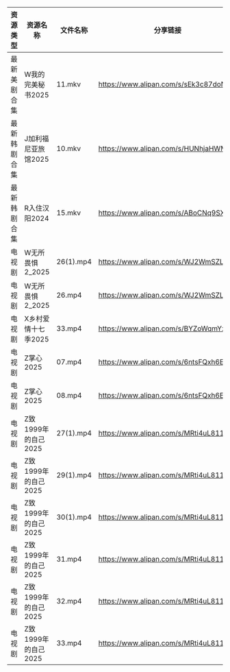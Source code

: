 | 资源类型   | 资源名称           | 文件名称      | 分享链接                                 | 更新时间                |
| ------ | -------------- | --------- | ------------------------------------ | ------------------- |
| 最新美剧合集 | W我的完美秘书2025    | 11.mkv    | https://www.alipan.com/s/sEk3c87doNf | 2025-02-09 00:08:06 |
| 最新韩剧合集 | J加利福尼亚旅馆2025   | 10.mkv    | https://www.alipan.com/s/HUNhjaHWM5w | 2025-02-09 12:05:44 |
| 最新韩剧合集 | R入住汉阳2024      | 15.mkv    | https://www.alipan.com/s/ABoCNq9SXUm | 2025-02-09 00:07:50 |
| 电视剧    | W无所畏惧2_2025    | 26(1).mp4 | https://www.alipan.com/s/WJ2WmSZLSR5 | 2025-02-09 12:06:50 |
| 电视剧    | W无所畏惧2_2025    | 26.mp4    | https://www.alipan.com/s/WJ2WmSZLSR5 | 2025-02-09 00:08:09 |
| 电视剧    | X乡村爱情十七季2025   | 33.mp4    | https://www.alipan.com/s/BYZoWqmYxdR | 2025-02-09 14:07:42 |
| 电视剧    | Z掌心2025        | 07.mp4    | https://www.alipan.com/s/6ntsFQxh6Eo | 2025-02-09 14:08:07 |
| 电视剧    | Z掌心2025        | 08.mp4    | https://www.alipan.com/s/6ntsFQxh6Eo | 2025-02-09 14:08:07 |
| 电视剧    | Z致1999年的自己2025 | 27(1).mp4 | https://www.alipan.com/s/MRti4uL811P | 2025-02-09 12:07:30 |
| 电视剧    | Z致1999年的自己2025 | 29(1).mp4 | https://www.alipan.com/s/MRti4uL811P | 2025-02-09 12:07:30 |
| 电视剧    | Z致1999年的自己2025 | 30(1).mp4 | https://www.alipan.com/s/MRti4uL811P | 2025-02-09 12:07:29 |
| 电视剧    | Z致1999年的自己2025 | 31.mp4    | https://www.alipan.com/s/MRti4uL811P | 2025-02-09 12:07:29 |
| 电视剧    | Z致1999年的自己2025 | 32.mp4    | https://www.alipan.com/s/MRti4uL811P | 2025-02-09 12:07:29 |
| 电视剧    | Z致1999年的自己2025 | 33.mp4    | https://www.alipan.com/s/MRti4uL811P | 2025-02-09 12:07:29 |
